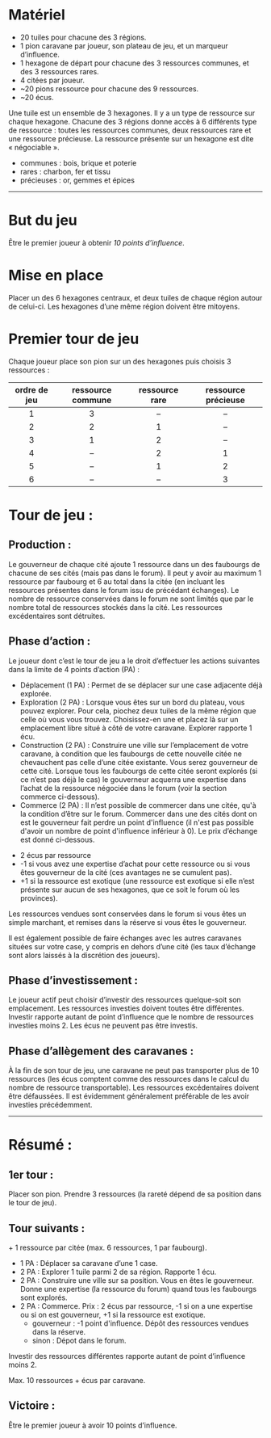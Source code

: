 # Matériel

 - 20 tuiles pour chacune des 3 régions.
 - 1 pion caravane par joueur, son plateau de jeu, et un marqueur d’influence.
 - 1 hexagone de départ pour chacune des 3 ressources communes, et des 3 ressources rares.
 - 4 citées par joueur.
 - ~20 pions ressource pour chacune des 9 ressources.
 - ~20 écus.

Une tuile est un ensemble de 3 hexagones. Il y a un type de ressource sur chaque hexagone. Chacune des 3 régions donne accès à 6 différents type de ressource : toutes les ressources communes, deux ressources rare et une ressource précieuse. La ressource présente sur un hexagone est dite « négociable ».

 - communes : bois, brique et poterie
 - rares : charbon, fer et tissu
 - précieuses : or, gemmes et épices
 
---

# But du jeu

Être le premier joueur à obtenir *10 points d’influence*.

# Mise en place

Placer un des 6 hexagones centraux, et deux tuiles de chaque région autour de celui-ci. Les hexagones d’une même région doivent être mitoyens.

# Premier tour de jeu

Chaque joueur place son pion sur un des hexagones puis choisis 3 ressources :
 
| ordre de jeu | ressource commune | ressource rare | ressource précieuse |
|:------------:|:-----------------:|:--------------:|:-------------------:|
| 1 | 3 | – | – |
| 2 | 2 | 1 | – |
| 3 | 1 | 2 | – |
| 4 | – | 2 | 1 |
| 5 | – | 1 | 2 |
| 6 | – | – | 3 |

# Tour de jeu :

## Production :

Le gouverneur de chaque cité ajoute 1 ressource dans un des faubourgs de chacune de ses cités (mais pas dans le forum). Il peut y avoir au maximum 1 ressource par faubourg et 6 au total dans la citée (en incluant les ressources présentes dans le forum issu de précédant échanges). Le nombre de ressource conservées dans le forum ne sont limités que par le nombre total de ressources stockés dans la cité. Les ressources excédentaires sont détruites.

## Phase d’action :

Le joueur dont c’est le tour de jeu a le droit d’effectuer les actions suivantes dans la limite de 4 points d’action (PA) :

- Déplacement (1 PA) : Permet de se déplacer sur une case adjacente déjà explorée.
- Exploration (2 PA) : Lorsque vous êtes sur un bord du plateau, vous pouvez explorer. Pour cela, piochez deux tuiles de la même région que celle où vous vous trouvez. Choisissez-en une et placez là sur un emplacement libre situé à côté de votre caravane. Explorer rapporte 1 écu.
 - Construction (2 PA) : Construire une ville sur l’emplacement de votre caravane, à condition que les faubourgs de cette nouvelle citée ne chevauchent pas celle d’une citée existante. Vous serez gouverneur de cette cité. Lorsque tous les faubourgs de cette citée seront explorés (si ce n’est pas déjà le cas) le gouverneur acquerra une expertise dans l’achat de la ressource négociée dans le forum (voir la section commerce ci-dessous).
 - Commerce (2 PA) : Il n’est possible de commercer dans une citée, qu'à la condition d’être sur le forum. Commercer dans une des cités dont on est le gouverneur fait perdre un point d'influence (il n'est pas possible d'avoir un nombre de point d'influence inférieur à 0). Le prix d’échange est donné ci-dessous.

 * 2 écus par ressource
 * -1 si vous avez une expertise d’achat pour cette ressource ou si vous êtes gouverneur de la cité (ces avantages ne se cumulent pas).
 * +1 si la ressource est exotique (une ressource est exotique si elle n’est présente sur aucun de ses hexagones, que ce soit le forum où les provinces).
 
 Les ressources vendues sont conservées dans le forum si vous êtes un simple marchant, et remises dans la réserve si vous êtes le gouverneur.
 
 Il est également possible de faire échanges avec les autres caravanes situées sur votre case, y compris en dehors d’une cité (les taux d’échange sont alors laissés à la discrétion des joueurs).
 
## Phase d’investissement :

Le joueur actif peut choisir d’investir des ressources quelque-soit son emplacement. Les ressources investies doivent toutes être différentes. Investir rapporte autant de point d’influence que le nombre de ressources investies moins 2. Les écus ne peuvent pas être investis.

## Phase d’allègement des caravanes :

À la fin de son tour de jeu, une caravane ne peut pas transporter plus de 10 ressources (les écus comptent comme des ressources dans le calcul du nombre de ressource transportable). Les ressources excédentaires doivent être défaussées. Il est évidemment généralement préférable de les avoir investies précédemment.

---

# Résumé :

## 1er tour :

Placer son pion. Prendre 3 ressources (la rareté dépend de sa position dans le tour de jeu).

## Tour suivants :

\+ 1 ressource par citée (max. 6 ressources, 1 par faubourg).
 
* 1 PA : Déplacer sa caravane d’une 1 case.
* 2 PA : Explorer 1 tuile parmi 2 de sa région. Rapporte 1 écu.
* 2 PA : Construire une ville sur sa position. Vous en êtes le gouverneur. Donne une expertise (la ressource du forum) quand tous les faubourgs sont explorés.
* 2 PA : Commerce. Prix : 2 écus par ressource, -1 si on a une expertise ou si on est gouverneur, +1 si la ressource est exotique.
  - gouverneur : -1 point d'influence. Dépôt des ressources vendues dans la réserve.
  - sinon : Dépot dans le forum.

Investir des ressources différentes rapporte autant de point d’influence moins 2.

Max. 10 ressources + écus par caravane.

## Victoire :

Être le premier joueur à avoir 10 points d’influence.
